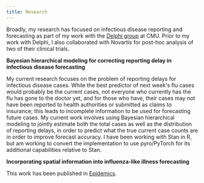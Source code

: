 ```yaml
---
title: Research
---
```


Broadly, my research has focused on infectious disease reporting and forecasting as part of my work with the [Delphi group](https://delphi.cmu.edu/) at CMU. Prior to my work with Delphi, I also collaborated with Novartis for post-hoc analysis of two of their clinical trials. 

**Bayesian hierarchical modeling for correcting reporting delay in infectious disease forecasting**

My current research focuses on the problem of reporting delays for infectious disease cases. While the best predictor of next week's flu cases would probably be the current cases, not everyone who currently has the flu has gone to the doctor yet, and for those who have, their cases may not have been reported to health authorities or submitted as claims to insurance; this leads to incomplete information to be used for forecasting future cases. My current work involves using Bayesian hierarchical modeling to jointly estimate both the total cases as well as the distribution of reporting delays, in order to predict what the true current case counts are in order to improve forecast accuracy. I have been working with Stan in R, but am working to convert the implementation to use pyro/PyTorch for its additional capabilities relative to Stan. 


**Incorporating spatial information into influenza-like illness forecasting**

This work has been published in [Epidemics](https://doi.org/10.1016/j.epidem.2025.100820).
